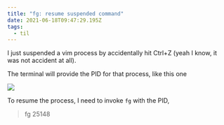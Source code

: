 ```yaml
---
title: "fg: resume suspended command"
date: 2021-06-18T09:47:29.195Z
tags:
  - til
---
```

I just suspended a vim process by accidentally hit Ctrl+Z (yeah I know, it was not accident at all). 

The terminal will provide the PID for that process, like this one 

![](/images/image-6-.png)



To resume the process, I need to invoke `fg` with the PID, 

> fg 25148